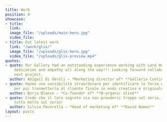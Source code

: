 ```yaml
---
title: Work
position: 0
showcase:
- title: 
  link: 
  image_file: "/uploads/main-hero.jpg"
  video_file: 
- title: Out latest work
  link: "/work/glix/"
  image_file: "/uploads/glix-hero.jpg"
  video_file: "/uploads/glix-preview.mp4"
quotes:
- quote: Our Gallery had an outstanding experience working with Land Ho. Professionalism,
    dedication and empathy all along the way!!! Looking forward collaborating in our
    next project.
  author: Abigail Di Veroli – *Marketing director of* **Galleria Contini**
- quote: Hanno una sensibilità straordinara per identificare le forza del prodotto
    per poi trasmetterla al cliente finale in modo creativo e originale
  author: Borja Blanco – *Co-founder of* **N-organic olive**
- quote: Credo che il loro segreto sia non prendersi troppo sul serio, e prendere
    tutto molto sul serio!
  author: Silvia Pecorella – *Head of marketing of* **David Naman**
layout: posts
---
```


